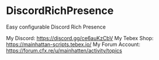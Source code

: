 # DiscordRichPresence
Easy configurable Discord Rich Presence

My Discord: https://discord.gg/ce6auKzCbV
My Tebex Shop: https://mainhattan-scripts.tebex.io/
My Forum Account: https://forum.cfx.re/u/mainhatten/activity/topics
